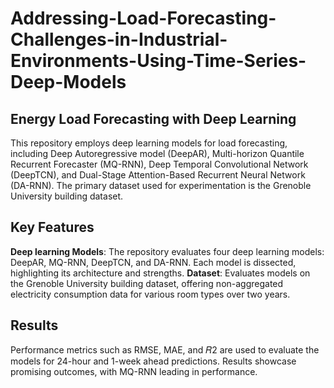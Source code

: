 # Addressing-Load-Forecasting-Challenges-in-Industrial-Environments-Using-Time-Series-Deep-Models

## Energy Load Forecasting with Deep Learning
This repository employs deep learning models for load forecasting, including Deep Autoregressive model (DeepAR), Multi-horizon Quantile Recurrent Forecaster (MQ-RNN), Deep Temporal Convolutional Network (DeepTCN), and Dual-Stage Attention-Based Recurrent Neural Network (DA-RNN). The primary dataset used for experimentation is the Grenoble University building dataset.


## Key Features
**Deep learning Models**: The repository evaluates four deep learning models: DeepAR, MQ-RNN, DeepTCN, and DA-RNN. Each model is dissected, highlighting its architecture and strengths.
**Dataset**: Evaluates models on the Grenoble University building dataset, offering non-aggregated electricity consumption data for various room types over two years.

## Results
Performance metrics such as RMSE, MAE, and 𝑅2 are used to evaluate the models for 24-hour and 1-week ahead predictions. Results showcase promising outcomes, with MQ-RNN leading in performance.
